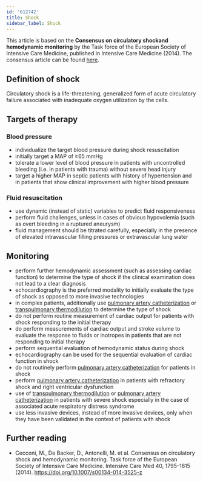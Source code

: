 ```yaml
---
id: '612742'
title: Shock
sidebar_label: Shock
---
```

This article is based on the <b>Consensus on circulatory shockand hemodynamic monitoring</b> by the Task force of the European Society of Intensive Care Medicine, published in Intensive Care Medicine (2014). The consensus article can be found [here](https://doi.org/10.1007/s00134-014-3525-z). 

## Definition of shock
Circulatory shock is a life-threatening, generalized form of acute circulatory failure associated with inadequate oxygen utilization by the cells.

## Targets of therapy
### Blood pressure
- individualize the target blood pressure during shock resuscitation
- initially target a MAP of ≥65 mmHg
- tolerate a lower level of blood pressure in patients with uncontrolled bleeding (i.e. in patients with trauma) without severe head injury
- target a higher MAP in septic patients with history of hypertension and in patients that show clinical improvement with higher blood pressure

### Fluid resuscitation
- use dynamic (instead of static) variables to predict fluid responsiveness
- perform fluid challenges, unless in cases of obvious hypovolemia (such as overt bleeding in a ruptured aneurysm)
- fluid management should be titrated carefully, especially in the presence of elevated intravascular filling pressures or extravascular lung water

## Monitoring
- perform further hemodynamic assessment (such as assessing cardiac function) to determine the type of shock if the clinical examination does not lead to a clear diagnosis
- echocardiography is the preferred modality to initially evaluate the type of shock as opposed to more invasive technologies
- in complex patients, additionally use [pulmonary artery catheterization](790386.md) or [transpulmonary thermodilution](894689.md) to determine the type of shock
- do not perform routine measurement of cardiac output for patients with shock responding to the initial therapy
- do perform measurements of cardiac output and stroke volume to evaluate the response to fluids or inotropes in patients that are not responding to initial therapy
- perform sequential evaluation of hemodynamic status during shock
- echocardiography can be used for the sequential evaluation of cardiac function in shock
- do not routinely perform [pulmonary artery catheterization](790386.md) for patients in shock 
- perform [pulmonary artery catheterization](790386.md) in patients with refractory shock and right ventricular dysfunction
- use of [transpulmonary thermodilution](894689.md) or [pulmonary artery catheterization](790386.md) in patients with severe shock especially in the case of associated acute respiratory distress syndrome
- use less invasive devices, instead of more invasive devices, only when they have been validated in the context of patients with shock

## Further reading
- Cecconi, M., De Backer, D., Antonelli, M. et al. Consensus on circulatory shock and hemodynamic monitoring. Task force of the European Society of Intensive Care Medicine. Intensive Care Med 40, 1795–1815 (2014). https://doi.org/10.1007/s00134-014-3525-z


